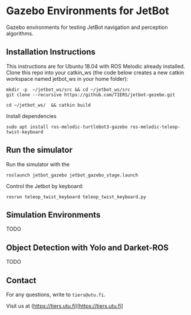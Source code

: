 # Gazebo Environments for JetBot

Gazebo environments for testing JetBot navigation and perception algorithms.

## Installation Instructions

This instructions are for Ubuntu 18.04 with ROS Melodic already installed.
Clone this repo into your catkin_ws (the code below creates a new catkin workspace named jetbot_ws in your home folder):

```
mkdir -p  ~/jetbot_ws/src && cd ~/jetbot_ws/src
git clone --recursive https://github.com/TIERS/jetbot-gezebo.git

cd ~/jetbot_ws/  && catkin build
```

Install dependencies
```
sudo apt install ros-melodic-turtlebot3-gazebo ros-melodic-teleop-twist-keyboard
```

## Run the simulator

Run the simulator with the 
```
roslaunch jetbot_gazebo jetbot_gazebo_stage.launch
```

Control the Jetbot by keyboard:
```
rosrun teleop_twist_keyboard teleop_twist_keyboard.py
```

## Simulation Environments

TODO

## Object Detection with Yolo and Darket-ROS

TODO

## Contact

For any questions, write to `tiers@utu.fi`.

Visit us at (https://tiers.utu.fi)[https://tiers.utu.fi]
